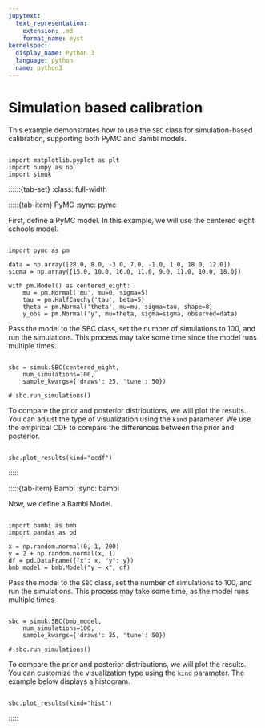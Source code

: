 ```yaml
---
jupytext:
  text_representation:
    extension: .md
    format_name: myst
kernelspec:
  display_name: Python 3
  language: python
  name: python3
---
```


# Simulation based calibration

This example demonstrates how to use the `SBC` class for simulation-based calibration, supporting both PyMC and Bambi models.

```{jupyter-execute}

import matplotlib.pyplot as plt
import numpy as np
import simuk
```

::::::{tab-set}
:class: full-width

:::::{tab-item} PyMC
:sync: pymc

First, define a PyMC model. In this example, we will use the centered eight schools model.

```{jupyter-execute}

import pymc as pm

data = np.array([28.0, 8.0, -3.0, 7.0, -1.0, 1.0, 18.0, 12.0])
sigma = np.array([15.0, 10.0, 16.0, 11.0, 9.0, 11.0, 10.0, 18.0])

with pm.Model() as centered_eight:
    mu = pm.Normal('mu', mu=0, sigma=5)
    tau = pm.HalfCauchy('tau', beta=5)
    theta = pm.Normal('theta', mu=mu, sigma=tau, shape=8)
    y_obs = pm.Normal('y', mu=theta, sigma=sigma, observed=data)
```

Pass the model to the SBC class, set the number of simulations to 100, and run the simulations. This process may take 
some time since the model runs multiple times.

```{jupyter-execute}

sbc = simuk.SBC(centered_eight,
    num_simulations=100,
    sample_kwargs={'draws': 25, 'tune': 50})

# sbc.run_simulations()
```

To compare the prior and posterior distributions, we will plot the results. You can adjust the type of visualization 
using the ``kind`` parameter. We use the empirical CDF to compare the differences between the prior and posterior.

```{jupyter-execute}

sbc.plot_results(kind="ecdf")
```

:::::

:::::{tab-item} Bambi
:sync: bambi

Now, we define a Bambi Model.

```{jupyter-execute}

import bambi as bmb
import pandas as pd

x = np.random.normal(0, 1, 200)
y = 2 + np.random.normal(x, 1)
df = pd.DataFrame({"x": x, "y": y})
bmb_model = bmb.Model("y ~ x", df)
```

Pass the model to the `SBC` class, set the number of simulations to 100, and run the simulations. 
This process may take some time, as the model runs multiple times

```{jupyter-execute}

sbc = simuk.SBC(bmb_model,
    num_simulations=100,
    sample_kwargs={'draws': 25, 'tune': 50})

# sbc.run_simulations()

```

To compare the prior and posterior distributions, we will plot the results. You can customize the visualization type 
using the `kind` parameter. The example below displays a histogram.

```{jupyter-execute}

sbc.plot_results(kind="hist")
```

:::::
